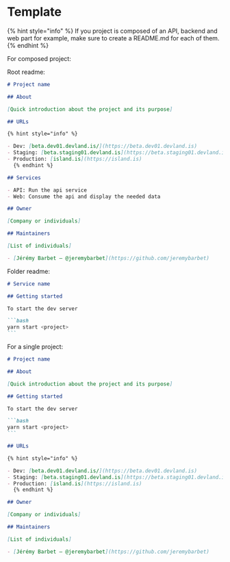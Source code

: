 # Template

{% hint style="info" %}
If you project is composed of an API, backend and web part for example, make sure to create a README.md for each of them.
{% endhint %}

For composed project:

Root readme:

```md
# Project name

## About

[Quick introduction about the project and its purpose]

## URLs

{% hint style="info" %}

- Dev: [beta.dev01.devland.is/](https://beta.dev01.devland.is)
- Staging: [beta.staging01.devland.is](https://beta.staging01.devland.is)
- Production: [island.is](https://island.is)
  {% endhint %}

## Services

- API: Run the api service
- Web: Consume the api and display the needed data

## Owner

[Company or individuals]

## Maintainers

[List of individuals]

- [Jérémy Barbet — @jeremybarbet](https://github.com/jeremybarbet)
```

Folder readme:

````md
# Service name

## Getting started

To start the dev server

```bash
yarn start <project>
```
````

For a single project:

````md
# Project name

## About

[Quick introduction about the project and its purpose]

## Getting started

To start the dev server

```bash
yarn start <project>
```

## URLs

{% hint style="info" %}

- Dev: [beta.dev01.devland.is/](https://beta.dev01.devland.is)
- Staging: [beta.staging01.devland.is](https://beta.staging01.devland.is)
- Production: [island.is](https://island.is)
  {% endhint %}

## Owner

[Company or individuals]

## Maintainers

[List of individuals]

- [Jérémy Barbet — @jeremybarbet](https://github.com/jeremybarbet)
````
